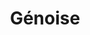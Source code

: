 ---
layout: recette
categories: [recettes]
hidden: false
lang: fr
sitemap: true
title: Génoise
type: sucre
recettes:
  Classique:
    ingredients: 
      - nom: farine blanche
        qte: 125
        unite: gr
        variable: true
      - nom: levure chimique
        qte: 4
        unite: gr
      - nom: sucre
        qte: 125
        unite: gr
      - nom: oeufs 
        qte: 4
      - nom: vanille liquide
    preconditions:
      - Préchauffer le four à 180°C
    etapes:
      - label: Préparation 1/2
        details:
          - Tamiser la farine et la levure dans un bol
          - Verser le sucre dans un autre bol
          - Séparer les blancs des jaunes
          - Ajouter la vanille liquide avec les jaunes. Mélanger brièvement
      - label: Préparation 2/2
        details: 
          - Monter les blancs en neige. Arrêter juste avant qu'ils soient trop fermes
          - Tout en battant, ajouter le sucre peu à peu
          - Tout en battant, ajouter les jaunes d'oeufs
          - Incorporer la farine et la levure à l'aide d'une spatule silicone
          - Étaler la préparation sur une plaque de cuisson à l'aide d'une spatule coudée
      - label: Cuisson
        emoji: 🔥
        details:
          - Cuire 20 minutes à 180°C
    notes:
      - Tout faire le plus rapidement possible
      - Une fois étalée, la hauteur de la pâte doit être environ d'un centimètre
---